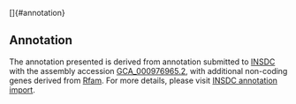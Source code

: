 []{#annotation}

Annotation
----------

The annotation presented is derived from annotation submitted to
[INSDC](http://www.insdc.org) with the assembly accession
[GCA\_000976965.2](http://www.ebi.ac.uk/ena/data/view/GCA_000976965.2),
with additional non-coding genes derived from
[Rfam](http://rfam.xfam.org/). For more details, please visit [INSDC
annotation
import](http://ensemblgenomes.org/info/data/insdc_annotation).
